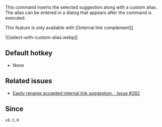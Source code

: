 This command inserts the selected suggestion along with a custom alias. The alias can be entered in a dialog that appears after the command is executed.

This feature is only available with [[Internal link complement]].

![[select-with-custom-alias.webp]]

## Default hotkey

- None

## Related issues

- [Easily rename accepted internal link suggestion\. · Issue \#282](https://github.com/tadashi-aikawa/obsidian-various-complements-plugin/issues/282)

## Since

`v9.3.0`
